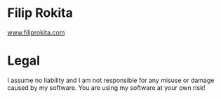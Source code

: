# Filip Rokita
www.filiprokita.com

# Legal
I assume no liability and I am not responsible for any misuse or damage caused by my software. You are using my software at your own risk!
